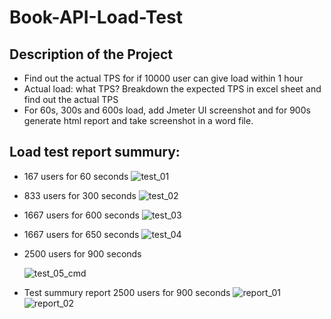 
# Book-API-Load-Test


## Description of the Project
- Find out the actual TPS for if 10000 user can give load within 1 hour
- Actual load: what TPS? Breakdown the expected TPS in excel sheet and find out the actual TPS
- For 60s, 300s and 600s load, add Jmeter UI screenshot and for 900s generate html report and take screenshot in a word file.


## Load test report summury:
- 167 users for 60 seconds
![test_01](https://user-images.githubusercontent.com/108132871/176881465-921d443f-76e5-4b9a-bc03-3c432d029b2b.png)

- 833 users for 300 seconds
![test_02](https://user-images.githubusercontent.com/108132871/176881850-38e1a8fb-e1ff-40cb-ba57-7119d679ef95.png)

- 1667 users for 600 seconds
![test_03](https://user-images.githubusercontent.com/108132871/176881880-7ce33e74-8dd9-4272-be89-d12a0ff99b5f.png)

- 1667 users for 650 seconds
![test_04](https://user-images.githubusercontent.com/108132871/176882285-271059cf-f089-4704-b95d-846629c0ca2d.png)

- 2500 users for 900 seconds

  ![test_05_cmd](https://user-images.githubusercontent.com/108132871/176882289-50839707-7b49-4fa6-b74e-717d72dc6f2f.png)

- Test summury report 2500 users for 900 seconds
![report_01](https://user-images.githubusercontent.com/108132871/176882880-8d3b7c5c-494a-45da-bb45-2caccc2b2fb4.png)
![report_02](https://user-images.githubusercontent.com/108132871/176882812-f21eb1d2-26ad-4c0f-ac17-cbee6a226024.png)
